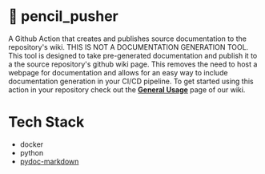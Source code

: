 # 📝 pencil_pusher
A Github Action that creates and publishes source documentation to the repository's wiki. THIS IS NOT A DOCUMENTATION GENERATION TOOL. This tool is designed to take pre-generated documentation and publish it to a the source repository's github wiki page. This removes the need to host a webpage for documentation and allows for an easy way to include documentation generation in your CI/CD pipeline. To get started using this action in your repository check out the **[General Usage](https://github.com/stephend017/pencil-pusher/wiki/General-Usage)** page of our wiki. 

# Tech Stack
- docker
- python
- [pydoc-markdown](https://pydoc-markdown.readthedocs.io/en/latest/)
